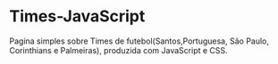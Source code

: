 # Times-JavaScript
Pagina simples sobre Times de futebol(Santos,Portuguesa, São Paulo, Corinthians e Palmeiras), produzida com JavaScript e CSS.
